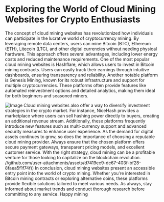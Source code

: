 # Exploring the World of Cloud Mining Websites for Crypto Enthusiasts
The concept of cloud mining websites has revolutionized how individuals can participate in the lucrative world of cryptocurrency mining. By leveraging remote data centers, users can mine Bitcoin (BTC), Ethereum (ETH), Litecoin (LTC), and other digital currencies without needing physical hardware. This approach offers several advantages, including lower energy costs and reduced maintenance requirements.
One of the most popular cloud mining websites is Hashflare, which allows users to invest in Bitcoin mining contracts. Users can easily track their earnings through intuitive dashboards, ensuring transparency and reliability. Another notable platform is Genesis Mining, known for its robust infrastructure and support for multiple cryptocurrencies. These platforms often provide features like automated reinvestment options and detailed analytics, making them ideal for both beginners and seasoned miners.

![Image](https://github.com/user-attachments/assets/4a25d116-2220-4385-b08e-f287af8fcbc4)
Cloud mining websites also offer a way to diversify investment strategies in the crypto market. For instance, NiceHash provides a marketplace where users can sell hashing power directly to buyers, creating an additional revenue stream. Additionally, these platforms frequently introduce new features such as multi-currency support and advanced security measures to enhance user experience.
As the demand for digital assets continues to grow, so does the importance of choosing a reputable cloud mining provider. Always ensure that the chosen platform offers secure payment gateways, transparent pricing models, and excellent customer service. With the right strategy, cloud mining can be a profitable venture for those looking to capitalize on the blockchain revolution.
 //github.com/user-attachments/assets/d7419ec9-dc67-403f-bf28-8faea5f1f74f))
In conclusion, cloud mining websites present an accessible entry point into the world of crypto mining. Whether you're interested in Bitcoin mining contracts or exploring alternative coins, these platforms provide flexible solutions tailored to meet various needs. As always, stay informed about market trends and conduct thorough research before committing to any service. Happy mining
